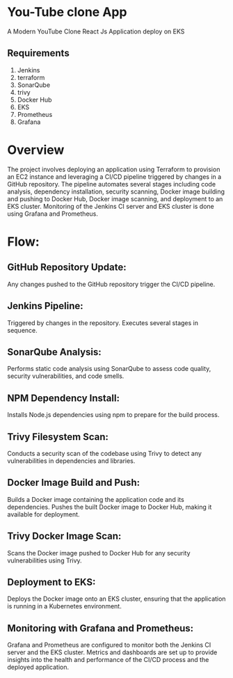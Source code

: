 # You-Tube clone App
A Modern YouTube Clone React Js Application deploy on EKS 

## Requirements
1. Jenkins
2. terraform
3. SonarQube
4. trivy
5. Docker Hub
6. EKS
7. Prometheus
8. Grafana

# Overview
The project involves deploying an application using Terraform to provision an EC2 instance and leveraging a CI/CD pipeline triggered by changes in a GitHub repository. The pipeline automates several stages including code analysis, dependency installation, security scanning, Docker image building and pushing to Docker Hub, Docker image scanning, and deployment to an EKS cluster. Monitoring of the Jenkins CI server and EKS cluster is done using Grafana and Prometheus.

# Flow:

## GitHub Repository Update:
Any changes pushed to the GitHub repository trigger the CI/CD pipeline.

## Jenkins Pipeline:
Triggered by changes in the repository.
Executes several stages in sequence.

## SonarQube Analysis:
Performs static code analysis using SonarQube to assess code quality, security vulnerabilities, and code smells.

## NPM Dependency Install:
Installs Node.js dependencies using npm to prepare for the build process.

## Trivy Filesystem Scan:
Conducts a security scan of the codebase using Trivy to detect any vulnerabilities in dependencies and libraries.

## Docker Image Build and Push:
Builds a Docker image containing the application code and its dependencies.
Pushes the built Docker image to Docker Hub, making it available for deployment.

## Trivy Docker Image Scan:
Scans the Docker image pushed to Docker Hub for any security vulnerabilities using Trivy.

## Deployment to EKS:
Deploys the Docker image onto an EKS cluster, ensuring that the application is running in a Kubernetes environment.

## Monitoring with Grafana and Prometheus:
Grafana and Prometheus are configured to monitor both the Jenkins CI server and the EKS cluster.
Metrics and dashboards are set up to provide insights into the health and performance of the CI/CD process and the deployed application.

